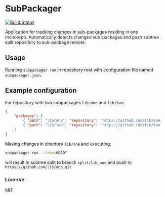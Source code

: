 # SubPackager

[![Build Status](https://travis-ci.org/bronek89/subpackager.svg?branch=master)](https://travis-ci.org/bronek89/subpackager)

Application for tracking changes in sub-packages residing in one monorepo. Automatically detects changed sub-packages and push subtree split repository to sub-package remote.

## Usage

Running `subpackager run` in repository root with configuration file named `subpackager.json`.

## Example configuration

For repository with two subpackages `lib/one` and `lib/two`:

```json
{
    "packages": [
        { "path": "lib/one", "repository": "https://github.com/lib/one.git" },
        { "path": "lib/two", "repository": "https://github.com/lib/two.git" }
    ]
}
```

Making changes in directory `lib/one` and executing: 

```bash
subpackager run --from=HEAD^
```

will result in subtree split to branch `split/lib_one` and push to `https://github.com/lib/one.git`

### License

MIT
